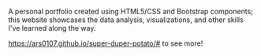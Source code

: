 A personal portfolio created using HTML5/CSS and Bootstrap components; this website showcases the data analysis, visualizations, and other skills I've learned along the way. 

https://ars0107.github.io/super-duper-potato/# to see more!
